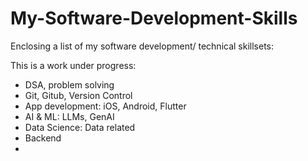 # My-Software-Development-Skills
Enclosing a list of my software development/ technical skillsets:

This is a work under progress:

- DSA, problem solving
- Git, Gitub, Version Control
- App development: iOS, Android, Flutter
- AI & ML: LLMs, GenAI
- Data Science: Data related
- Backend 
- 


